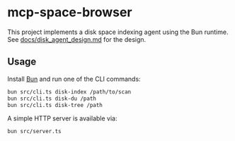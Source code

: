 # mcp-space-browser

This project implements a disk space indexing agent using the Bun runtime.
See [docs/disk_agent_design.md](docs/disk_agent_design.md) for the design.

## Usage

Install [Bun](https://bun.sh/) and run one of the CLI commands:

```bash
bun src/cli.ts disk-index /path/to/scan
bun src/cli.ts disk-du /path
bun src/cli.ts disk-tree /path
```

A simple HTTP server is available via:

```bash
bun src/server.ts
```
